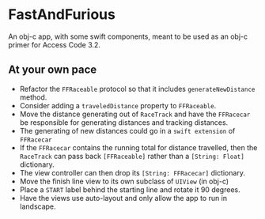 # FastAndFurious

An obj-c app, with some swift components, meant to be used as an obj-c primer for Access Code 3.2.

## At your own pace
- Refactor the `FFRaceable` protocol so that it includes `generateNewDistance` method.
- Consider adding a `traveledDistance` property to `FFRaceable`.
- Move the distance generating out of `RaceTrack` and have the `FFRacecar` be responsible for generating distances and tracking distances.
- The generating of new distances could go in a `swift extension` of `FFRacecar`
- If the `FFRacecar` contains the running total for distance travelled, then the `RaceTrack` can pass back `[FFRaceable]` rather than a `[String: Float]` dictionary.
- The view controller can then drop its `[String: FFRacecar]` dictionary.
- Move the finish line view to its own subclass of `UIView` (in obj-c)
- Place a `START` label behind the starting line and rotate it 90 degrees. 
- Have the views use auto-layout and only allow the app to run in landscape.
